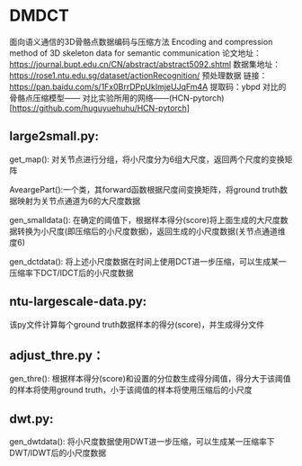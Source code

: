 # DMDCT
面向语义通信的3D骨骼点数据编码与压缩方法
Encoding and compression method of 3D skeleton data for semantic communication
论文地址：https://journal.bupt.edu.cn/CN/abstract/abstract5092.shtml
数据集地址：https://rose1.ntu.edu.sg/dataset/actionRecognition/
预处理数据
链接：https://pan.baidu.com/s/1Fx0BrrDPpUkImjeUJqFm4A 
提取码：ybpd 
对比的骨骼点压缩模型——
对比实验所用的网络——(HCN-pytorch)[https://github.com/huguyuehuhu/HCN-pytorch]

## large2small.py:

get_map(): 对关节点进行分组，将小尺度分为6组大尺度，返回两个尺度的变换矩阵

AveargePart():一个类，其forward函数根据尺度间变换矩阵，将ground truth数据映射为关节点通道为6的大尺度数据

gen_smalldata(): 在确定的阈值下，根据样本得分(score)将上面生成的大尺度数据转换为小尺度(即压缩后的小尺度数据)，返回生成的小尺度数据(关节点通道维度6)

gen_dctdata(): 将上述小尺度数据在时间上使用DCT进一步压缩，可以生成某一压缩率下DCT/IDCT后的小尺度数据


## ntu-largescale-data.py:

该py文件计算每个ground truth数据样本的得分(score)，并生成得分文件


## adjust_thre.py：

gen_thre(): 根据样本得分(score)和设置的分位数生成得分阈值，得分大于该阈值的样本将使用ground truth，小于该阈值的样本将使用压缩后的小尺度


## dwt.py:

gen_dwtdata(): 将小尺度数据使用DWT进一步压缩，可以生成某一压缩率下DWT/IDWT后的小尺度数据
